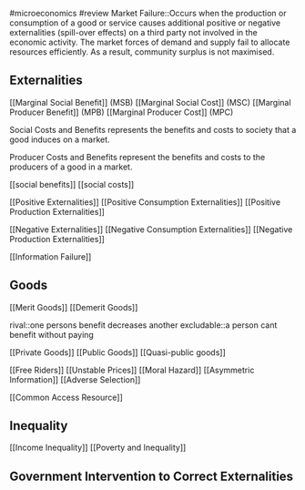 #microeconomics #review
Market Failure::Occurs when the production or consumption of a good or service causes additional positive or negative externalities (spill-over effects) on a third party not involved in the economic activity. The market forces of demand and supply fail to allocate resources efficiently. As a result, community surplus is not maximised.
## Externalities
[[Marginal Social Benefit]] (MSB)
[[Marginal Social Cost]] (MSC)
[[Marginal Producer Benefit]] (MPB)
[[Marginal Producer Cost]] (MPC)

Social Costs and Benefits represents the benefits and costs to society that a good induces on a market.

Producer Costs and Benefits represent the benefits and costs to the producers of a good in a market.

[[social benefits]]
[[social costs]]

[[Positive Externalities]]
[[Positive Consumption Externalities]]
[[Positive Production Externalities]]

[[Negative Externalities]]
[[Negative Consumption Externalities]]
[[Negative Production Externalities]]

[[Information Failure]]


## Goods
[[Merit Goods]]
[[Demerit Goods]]

rival::one persons benefit decreases another
excludable::a person cant benefit without paying

[[Private Goods]]
[[Public Goods]]
[[Quasi-public goods]]

[[Free Riders]]
[[Unstable Prices]]
[[Moral Hazard]]
[[Asymmetric Information]]
[[Adverse Selection]]

[[Common Access Resource]]

## Inequality
[[Income Inequality]]
[[Poverty and Inequality]]
## Government Intervention to Correct Externalities
